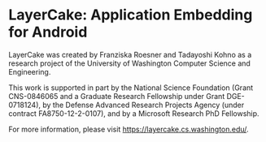 LayerCake: Application Embedding for Android
============

LayerCake was created by Franziska Roesner and Tadayoshi Kohno as a research project of the University of Washington Computer Science and Engineering.

This work is supported in part by the National Science Foundation (Grant CNS-0846065 and a Graduate Research Fellowship under Grant DGE-0718124), by the Defense Advanced Research Projects Agency (under contract FA8750-12-2-0107), and by a Microsoft Research PhD Fellowship.

For more information, please visit https://layercake.cs.washington.edu/.
